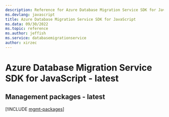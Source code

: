 ```yaml
---
description: Reference for Azure Database Migration Service SDK for JavaScript
ms.devlang: javascript
title: Azure Database Migration Service SDK for JavaScript
ms.data: 09/30/2022
ms.topic: reference
ms.author: jeffish
ms.service: databasemigrationservice
author: xirzec
---
```

# Azure Database Migration Service SDK for JavaScript - latest

## Management packages - latest
[!INCLUDE [mgmt-packages](database-migration-service-mgmt-index.md)]